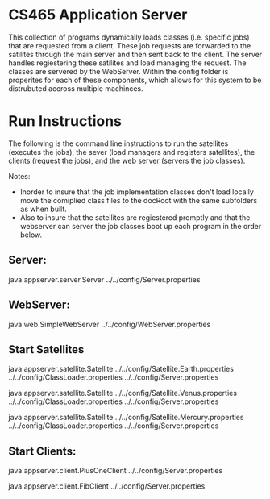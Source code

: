 # CS465 Application Server 
This collection of programs dynamically loads classes (i.e. specific jobs) that are requested from a client. These job requests are forwarded to the satilites through the main server and then sent back to the client. The server handles regiestering these satilites and load managing the request. The classes are servered by the WebServer. Within the config folder is properites for each of these components, which allows for this system to be distrubuted accross multiple machinces.  

# Run Instructions 
The following is the command line instructions to run the satellites (executes the jobs), the sever (load managers and registers satellites), the clients (request the jobs), and the web server (servers the job classes). 

Notes: 
- Inorder to insure that the job implementation classes don't load locally move the comiplied class files to the docRoot with the same subfolders as when built.
- Also to insure that the satellites are regiestered promptly and that the webserver can server the job classes boot up each program in the order below. 

## Server:

java appserver.server.Server ../../config/Server.properties

## WebServer: 

java web.SimpleWebServer ../../config/WebServer.properties

## Start Satellites

java appserver.satellite.Satellite  ../../config/Satellite.Earth.properties ../../config/ClassLoader.properties ../../config/Server.properties 

java appserver.satellite.Satellite  ../../config/Satellite.Venus.properties ../../config/ClassLoader.properties ../../config/Server.properties 

java appserver.satellite.Satellite  ../../config/Satellite.Mercury.properties ../../config/ClassLoader.properties ../../config/Server.properties 

## Start Clients: 

java appserver.client.PlusOneClient ../../config/Server.properties

java appserver.client.FibClient ../../config/Server.properties 


